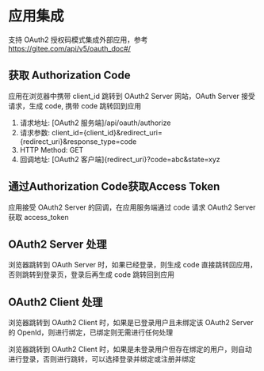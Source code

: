 # 应用集成

支持 OAuth2 授权码模式集成外部应用，参考 <https://gitee.com/api/v5/oauth_doc#/>

## 获取 Authorization Code

应用在浏览器中携带 client_id 跳转到 OAuth2 Server 网站，OAuth Server 接受请求，生成 code, 携带 code 跳转回到应用

1. 请求地址: [OAuth2 服务端]/api/oauth/authorize
1. 请求参数: client_id={client_id}&redirect_uri={redirect_uri}&response_type=code
1. HTTP Method: GET
1. 回调地址: [OAuth2 客户端]{redirect_uri}?code=abc&state=xyz

## 通过Authorization Code获取Access Token

应用接受 OAuth2 Server 的回调，在应用服务端通过 code 请求 OAuth2 Server 获取 access_token

## OAuth2 Server 处理

浏览器跳转到 OAuth Server 时，如果已经登录，则生成 code 直接跳转回应用，否则跳转到登录页，登录后再生成 code 跳转回到应用

## OAuth2 Client 处理

浏览器跳转到 OAuth2 Client 时，如果是已登录用户且未绑定该 OAuth2 Server 的 OpenId，则进行绑定，已绑定则无需进行任何处理

浏览器跳转到 OAuth2 Client 时，如果是未登录用户但存在绑定的用户，则自动进行登录，否则进行跳转，可以选择登录并绑定或注册并绑定
